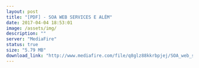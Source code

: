 ```yaml
---
layout: post
title: "[PDF] - SOA WEB SERVICES E ALÉM"
date: 2017-04-04 18:53:01
image: /assets/img/
description: ""
server: "MediaFire"
status: true
size: "5.79 MB"
download_link: "http://www.mediafire.com/file/q8glz88kkrbpjej/SOA_web_services_e_al%E2%94%9C%D0%B9m.pdf"
---
```

